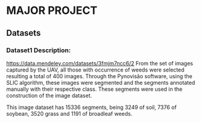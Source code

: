 # MAJOR PROJECT
## Datasets
### Dataset1 Description:
https://data.mendeley.com/datasets/3fmjm7ncc6/2
From the set of images captured by the UAV, all those with occurrence of weeds were selected resulting a total of 400 images. Through the Pynovisão software, using the SLIC algorithm, these images were segmented and the segments annotated manually with their respective class. These segments were used in the construction of the image dataset.

This image dataset has 15336 segments, being 3249 of soil, 7376 of soybean, 3520  grass and 1191 of broadleaf weeds.
